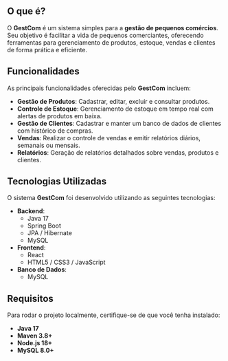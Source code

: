 ## O que é?
O **GestCom** é um sistema simples para a **gestão de pequenos comércios**. Seu objetivo é facilitar a vida de pequenos comerciantes, oferecendo ferramentas para gerenciamento de produtos, estoque, vendas e clientes de forma prática e eficiente.

## Funcionalidades
As principais funcionalidades oferecidas pelo **GestCom** incluem:

- **Gestão de Produtos**: Cadastrar, editar, excluir e consultar produtos.
- **Controle de Estoque**: Gerenciamento de estoque em tempo real com alertas de produtos em baixa.
- **Gestão de Clientes**: Cadastrar e manter um banco de dados de clientes com histórico de compras.
- **Vendas**: Realizar o controle de vendas e emitir relatórios diários, semanais ou mensais.
- **Relatórios**: Geração de relatórios detalhados sobre vendas, produtos e clientes.

## Tecnologias Utilizadas
O sistema **GestCom** foi desenvolvido utilizando as seguintes tecnologias:

- **Backend**: 
  - Java 17
  - Spring Boot
  - JPA / Hibernate
  - MySQL
- **Frontend**: 
  - React
  - HTML5 / CSS3 / JavaScript
- **Banco de Dados**:
  - MySQL

## Requisitos
Para rodar o projeto localmente, certifique-se de que você tenha instalado:

- **Java 17**
- **Maven 3.8+**
- **Node.js 18+**
- **MySQL 8.0+**